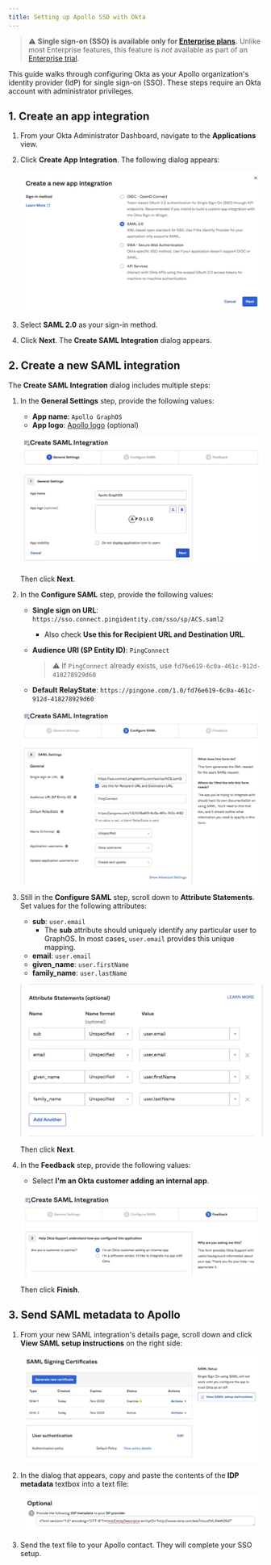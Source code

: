 ```yaml
---
title: Setting up Apollo SSO with Okta
---
```


> ⚠️ **Single sign-on (SSO) is available only for [Enterprise plans](https://www.apollographql.com/pricing/).** Unlike most Enterprise features, this feature is _not_ available as part of an [Enterprise trial](../plans/#enterprise-trials).

This guide walks through configuring Okta as your Apollo organization's identity provider (IdP) for single sign-on (SSO). These steps require an Okta account with administrator privileges.

## 1. Create an app integration

1. From your Okta Administrator Dashboard, navigate to the **Applications** view.  
2. Click **Create App Integration**. The following dialog appears:

    <img
     src="../../img/sso/okta-create-app-integration.jpg"
     alt="Okta create app integration modal"
     class="screenshot"
    />

3. Select **SAML 2.0** as your sign-in method.  
4. Click **Next**. The **Create SAML Integration** dialog appears.

    
## 2. Create a new SAML integration

The **Create SAML Integration** dialog includes multiple steps:

1. In the **General Settings** step, provide the following values:

    - **App name**: `Apollo GraphOS`  
    - **App logo**: [Apollo logo](../../img/sso/apollo-sk-logo.jpg) (optional)
    
    <img
     src="../../img/sso/okta-create-saml-integration.jpg"
     alt="Okta create saml integration step"
     class="screenshot"
    />

    Then click **Next**.
    
2. In the **Configure SAML** step, provide the following values:

    - **Single sign on URL**: `https://sso.connect.pingidentity.com/sso/sp/ACS.saml2`  
        * Also check **Use this for Recipient URL and Destination URL**.  
    - **Audience URI (SP Entity ID)**: `PingConnect`  
    
        > ⚠️ If `PingConnect` already exists, use `fd76e619-6c0a-461c-912d-418278929d60`

    - **Default RelayState**: `https://pingone.com/1.0/fd76e619-6c0a-461c-912d-418278929d60`  

    <img
     src="../../img/sso/okta-configure-saml.jpg"
     alt="Okta configure SAML"
     class="screenshot"
    />

3. Still in the **Configure SAML** step, scroll down to **Attribute Statements**. Set values for the following attributes:

    - **sub**: `user.email`
      - The **sub** attribute should uniquely identify any particular user to GraphOS. In most cases, `user.email` provides this unique mapping.
    - **email**: `user.email`
    - **given_name**: `user.firstName`
    - **family_name**: `user.lastName`

    <img
     src="../../img/sso/okta-attribute-statements.jpg"
     alt="Okta configure attributes statements"
     class="screenshot"
    />   

    Then click **Next**.

4. In the **Feedback** step, provide the following values:
    - Select **I'm an Okta customer adding an internal app**. 

    <img
     src="../../img/sso/okta-feedback.jpg"
     alt="Okta feedback"
     class="screenshot"
    />

    Then click **Finish**.      

## 3. Send SAML metadata to Apollo

1. From your new SAML integration's details page, scroll down and click **View SAML setup instructions** on the right side:

    <img
      src="../../img/sso/okta-settings.jpg"
      alt="Okta settings"
      class="screenshot"
    />     

2. In the dialog that appears, copy and paste the contents of the **IDP metadata** textbox into a text file:

    <img
      src="../../img/sso/okta-idp-metadata.jpg"
      alt="Okta IdP metadata"
      class="screenshot"
    /> 

3. Send the text file to your Apollo contact. They will complete your SSO setup.
